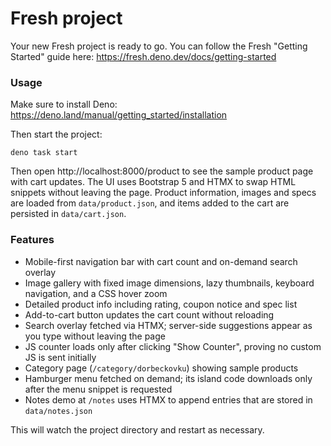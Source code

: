 # Fresh project

Your new Fresh project is ready to go. You can follow the Fresh "Getting
Started" guide here: https://fresh.deno.dev/docs/getting-started

### Usage

Make sure to install Deno: https://deno.land/manual/getting_started/installation

Then start the project:

```
deno task start
```

Then open http://localhost:8000/product to see the sample product page with cart updates. The UI uses Bootstrap 5 and HTMX to swap HTML snippets without leaving the page. Product information, images and specs are loaded from `data/product.json`, and items added to the cart are persisted in `data/cart.json`.

### Features

- Mobile-first navigation bar with cart count and on-demand search overlay
- Image gallery with fixed image dimensions, lazy thumbnails, keyboard navigation, and a CSS hover zoom
- Detailed product info including rating, coupon notice and spec list
- Add-to-cart button updates the cart count without reloading
- Search overlay fetched via HTMX; server-side suggestions appear as you type without leaving the page
- JS counter loads only after clicking "Show Counter", proving no custom JS is sent initially
- Category page (`/category/dorbeckovku`) showing sample products
- Hamburger menu fetched on demand; its island code downloads only after the menu snippet is requested
- Notes demo at `/notes` uses HTMX to append entries that are stored in `data/notes.json`

This will watch the project directory and restart as necessary.
